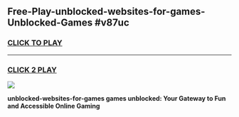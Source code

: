 
## Free-Play-unblocked-websites-for-games-Unblocked-Games #v87uc
<h3>
<a href="https://news.freeplayer.one?title=unblocked-websites-for-games&ref=8M">CLICK TO PLAY</a></h3>
<hr>

<h3>
<a href="https://news.freeplayer.one?title=unblocked-websites-for-games&ref=8M">CLICK 2 PLAY</a>
  
</h3>

<a href="https://news.freeplayer.one?title=unblocked-websites-for-games&ref=8M"><img src="https://clearcache.store/games.png"></a>


**unblocked-websites-for-games games unblocked: Your Gateway to Fun and Accessible Online Gaming**
